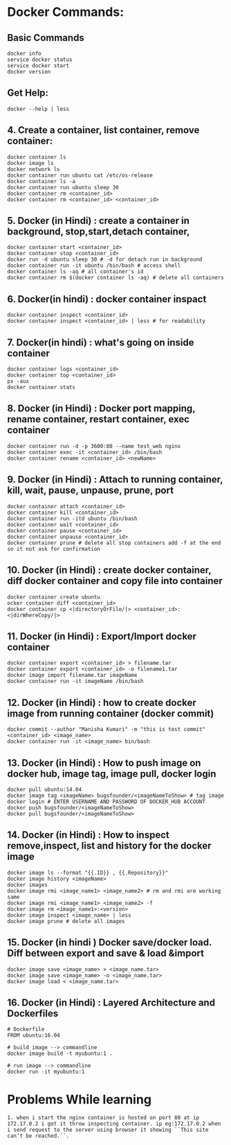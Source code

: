 # Docker Commands: 
## Basic Commands
```
docker info
service docker status
service docker start
docker version
```
## Get Help:
```
docker --help | less
```

## 4. Create a container, list container, remove container:
```
docker container ls
docker image ls
docker network ls
docker container run ubuntu cat /etc/os-release
docker container ls -a
docker container run ubuntu sleep 30
docker container rm <container_id> 
docker container rm <container_id> <container_id> 
```

## 5. Docker (in Hindi) : create a container in background, stop,start,detach container,
```
docker container start <container_id> 
docker container stop <container_id> 
docker run -d ubuntu sleep 30 # -d for detach run in background
docker container run -it ubuntu /bin/bash # access shell 
docker container ls -aq # all container's id
docker container rm $(docker container ls -aq) # delete all containers
```
## 6. Docker(in hindi) : docker container inspact
```
docker container inspect <container_id>
docker container inspect <container_id> | less # for readability
```

## 7. Docker(in hindi) : what's going on inside container
```
docker container logs <container_id>
docker container top <container_id>
ps -aux
docker container stats
```

## 8. Docker (in Hindi) : Docker port mapping, rename container, restart container, exec container
```
docker container run -d -p 3600:80 --name test_web nginx
docker container exec -it <container_id> /bin/bash
docker container rename <container_id> <newName>
```
## 9. Docker (in Hindi) : Attach to running container, kill, wait, pause, unpause, prune, port
```
docker container attach <container_id>
docker container kill <container_id>
docker container run -itd ubuntu /bin/bash
docker container wait <container_id>
docker container pause <container_id>
docker container unpause <container_id>
docker container prune # delete all stop containers add -f at the end so it not ask for confirmation
```
## 10. Docker (in Hindi) : create docker container, diff docker container and copy file into container
```
docker container create ubuntu
ocker container diff <container_id>
docker container cp <|directoryOrFile/|> <container_id>:<|dirWhereCopy/|>
```

## 11. Docker (in Hindi) : Export/Import docker container
```
docker container export <container_id> > filename.tar
docker container export <container_id> -o filename1.tar
docker image import filename.tar imageName
docker container run -it imageName /bin/bash
```

## 12. Docker (in Hindi) : how to create docker image from running container (docker commit)
```
docker commit --author "Manisha Kumari" -m "this is test commit" <container_id> <image_name>
docker container run -it <image_name> bin/bash
```

## 13. Docker (in Hindi) : How to push image on docker hub, image tag, image pull, docker login
```
docker pull ubuntu:14.04
docker image tag <imageName> bugsfounder/<imageNameToShow> # tag image
docker login # ENTER USERNAME AND PASSWORD OF DOCKER_HUB ACCOUNT
docker push bugsfounder/<imageNameToShow>
docker pull bugsfounder/<imageNameToShow>
```

## 14. Docker (in Hindi) : How to inspect remove,inspect, list and history for the docker image
```
docker image ls --format "{{.ID}} , {{.Repository}}"
docker image history <imageName>
docker images
docker image rmi <image_name1> <image_name2> # rm and rmi are working same
docker image rmi <image_name1> <image_name2> -f
docker image rm <image_name1>:<version>
docker image inspect <image_name> | less
docker image prune # delete all images
```

## 15. Docker (in hindi ) Docker save/docker load. Diff between export and save & load &import
```
docker image save <image_name> > <image_name.tar> 
docker image save <image_name> -o <image_name.tar> 
docker image load < <image_name.tar>  
```

## 16. Docker (in Hindi) : Layered Architecture and Dockerfiles
```
# Dockerfile
FROM ubuntu:16.04

# build image --> commandline
docker image build -t myubuntu:1 .

# run image --> commandline
docker run -it myubuntu:1
```





# Problems While learning
```
1. when i start the nginx container is hosted on port 80 at ip 172.17.0.2 i got it throw inspecting container. ip eg:172.17.0.2 when i send request to the server using browser it showing ``This site can’t be reached.``.
```

